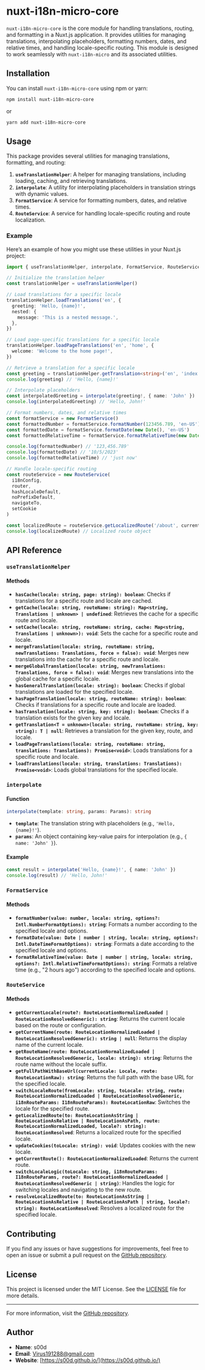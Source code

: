 # nuxt-i18n-micro-core

`nuxt-i18n-micro-core` is the core module for handling translations, routing, and formatting in a Nuxt.js application. It provides utilities for managing translations, interpolating placeholders, formatting numbers, dates, and relative times, and handling locale-specific routing. This module is designed to work seamlessly with `nuxt-i18n-micro` and its associated utilities.

## Installation

You can install `nuxt-i18n-micro-core` using npm or yarn:

```bash
npm install nuxt-i18n-micro-core
```

or

```bash
yarn add nuxt-i18n-micro-core
```

## Usage

This package provides several utilities for managing translations, formatting, and routing:

1. **`useTranslationHelper`**: A helper for managing translations, including loading, caching, and retrieving translations.
2. **`interpolate`**: A utility for interpolating placeholders in translation strings with dynamic values.
3. **`FormatService`**: A service for formatting numbers, dates, and relative times.
4. **`RouteService`**: A service for handling locale-specific routing and route localization.

### Example

Here’s an example of how you might use these utilities in your Nuxt.js project:

```typescript
import { useTranslationHelper, interpolate, FormatService, RouteService } from 'nuxt-i18n-micro-core'

// Initialize the translation helper
const translationHelper = useTranslationHelper()

// Load translations for a specific locale
translationHelper.loadTranslations('en', {
  greeting: 'Hello, {name}!',
  nested: {
    message: 'This is a nested message.',
  },
})

// Load page-specific translations for a specific locale
translationHelper.loadPageTranslations('en', 'home', {
  welcome: 'Welcome to the home page!',
})

// Retrieve a translation for a specific locale
const greeting = translationHelper.getTranslation<string>('en', 'index', 'greeting')
console.log(greeting) // 'Hello, {name}!'

// Interpolate placeholders
const interpolatedGreeting = interpolate(greeting!, { name: 'John' })
console.log(interpolatedGreeting) // 'Hello, John!'

// Format numbers, dates, and relative times
const formatService = new FormatService()
const formattedNumber = formatService.formatNumber(123456.789, 'en-US')
const formattedDate = formatService.formatDate(new Date(), 'en-US')
const formattedRelativeTime = formatService.formatRelativeTime(new Date(), 'en-US')

console.log(formattedNumber) // '123,456.789'
console.log(formattedDate) // '10/5/2023'
console.log(formattedRelativeTime) // 'just now'

// Handle locale-specific routing
const routeService = new RouteService(
  i18nConfig,
  router,
  hashLocaleDefault,
  noPrefixDefault,
  navigateTo,
  setCookie
)

const localizedRoute = routeService.getLocalizedRoute('/about', currentRoute, 'en')
console.log(localizedRoute) // Localized route object
```

## API Reference

### `useTranslationHelper`

#### Methods
- **`hasCache(locale: string, page: string): boolean`**:
  Checks if translations for a specific route and locale are cached.
- **`getCache(locale: string, routeName: string): Map<string, Translations | unknown> | undefined`**:
  Retrieves the cache for a specific route and locale.
- **`setCache(locale: string, routeName: string, cache: Map<string, Translations | unknown>): void`**:
  Sets the cache for a specific route and locale.
- **`mergeTranslation(locale: string, routeName: string, newTranslations: Translations, force = false): void`**:
  Merges new translations into the cache for a specific route and locale.
- **`mergeGlobalTranslation(locale: string, newTranslations: Translations, force = false): void`**:
  Merges new translations into the global cache for a specific locale.
- **`hasGeneralTranslation(locale: string): boolean`**:
  Checks if global translations are loaded for the specified locale.
- **`hasPageTranslation(locale: string, routeName: string): boolean`**:
  Checks if translations for a specific route and locale are loaded.
- **`hasTranslation(locale: string, key: string): boolean`**:
  Checks if a translation exists for the given key and locale.
- **`getTranslation<T = unknown>(locale: string, routeName: string, key: string): T | null`**:
  Retrieves a translation for the given key, route, and locale.
- **`loadPageTranslations(locale: string, routeName: string, translations: Translations): Promise<void>`**:
  Loads translations for a specific route and locale.
- **`loadTranslations(locale: string, translations: Translations): Promise<void>`**:
  Loads global translations for the specified locale.

### `interpolate`

#### Function
```typescript
interpolate(template: string, params: Params): string
```
- **`template`**: The translation string with placeholders (e.g., `'Hello, {name}!'`).
- **`params`**: An object containing key-value pairs for interpolation (e.g., `{ name: 'John' }`).

#### Example
```typescript
const result = interpolate('Hello, {name}!', { name: 'John' })
console.log(result) // 'Hello, John!'
```

### `FormatService`

#### Methods
- **`formatNumber(value: number, locale: string, options?: Intl.NumberFormatOptions): string`**:
  Formats a number according to the specified locale and options.
- **`formatDate(value: Date | number | string, locale: string, options?: Intl.DateTimeFormatOptions): string`**:
  Formats a date according to the specified locale and options.
- **`formatRelativeTime(value: Date | number | string, locale: string, options?: Intl.RelativeTimeFormatOptions): string`**:
  Formats a relative time (e.g., "2 hours ago") according to the specified locale and options.

### `RouteService`

#### Methods
- **`getCurrentLocale(route?: RouteLocationNormalizedLoaded | RouteLocationResolvedGeneric): string`**:
  Returns the current locale based on the route or configuration.
- **`getCurrentName(route: RouteLocationNormalizedLoaded | RouteLocationResolvedGeneric): string | null`**:
  Returns the display name of the current locale.
- **`getRouteName(route: RouteLocationNormalizedLoaded | RouteLocationResolvedGeneric, locale: string): string`**:
  Returns the route name without the locale suffix.
- **`getFullPathWithBaseUrl(currentLocale: Locale, route: RouteLocationRaw): string`**:
  Returns the full path with the base URL for the specified locale.
- **`switchLocaleRoute(fromLocale: string, toLocale: string, route: RouteLocationNormalizedLoaded | RouteLocationResolvedGeneric, i18nRouteParams: I18nRouteParams): RouteLocationRaw`**:
  Switches the locale for the specified route.
- **`getLocalizedRoute(to: RouteLocationAsString | RouteLocationAsRelative | RouteLocationAsPath, route: RouteLocationNormalizedLoaded, locale?: string): RouteLocationResolved`**:
  Returns a localized route for the specified locale.
- **`updateCookies(toLocale: string): void`**:
  Updates cookies with the new locale.
- **`getCurrentRoute(): RouteLocationNormalizedLoaded`**:
  Returns the current route.
- **`switchLocaleLogic(toLocale: string, i18nRouteParams: I18nRouteParams, route?: RouteLocationNormalizedLoaded | RouteLocationResolvedGeneric | string)`**:
  Handles the logic for switching locales and navigating to the new route.
- **`resolveLocalizedRoute(to: RouteLocationAsString | RouteLocationAsRelative | RouteLocationAsPath | string, locale?: string): RouteLocationResolved`**:
  Resolves a localized route for the specified locale.

## Contributing

If you find any issues or have suggestions for improvements, feel free to open an issue or submit a pull request on the [GitHub repository](https://github.com/s00d/nuxt-i18n-micro).

## License

This project is licensed under the MIT License. See the [LICENSE](https://github.com/s00d/nuxt-i18n-micro/blob/main/LICENSE) file for more details.

---

For more information, visit the [GitHub repository](https://github.com/s00d/nuxt-i18n-micro).

## Author

- **Name**: s00d
- **Email**: Virus191288@gmail.com
- **Website**: [https://s00d.github.io/](https://s00d.github.io/)
